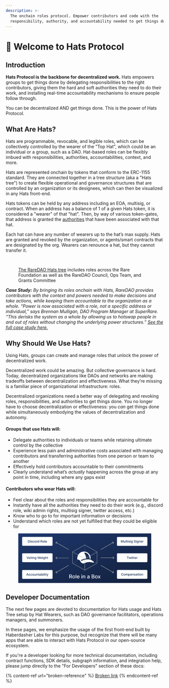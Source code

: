 ```yaml
---
description: >-
  The onchain roles protocol. Empower contributors and code with the
  responsibility, authority, and accountability needed to get things done.
---
```


# 👋 Welcome to Hats Protocol

## Introduction

**Hats Protocol is the backbone for decentralized work.** Hats empowers groups to get things done by delegating responsibilities to the right contributors, giving them the hard and soft authorities they need to do their work, and installing real-time accountability mechanisms to ensure people follow through.

You can be decentralized AND get things done. This is the power of Hats Protocol.

## What Are Hats?

Hats are programmable, revocable, and legible roles, which can be collectively controlled by the wearer of the "Top Hat", which could be an individual or a group, such as a DAO. Hat-based roles can be flexibly imbued with responsibilities, authorities, accountabilities, context, and more.

Hats are represented onchain by tokens that conform to the ERC-1155 standard. They are connected together in a tree structure (aka a "Hats tree") to create flexible operational and governance structures that are controlled by an organization or its designees, which can then be visualized in any Hats front-end.

Hats tokens can be held by any address including an EOA, multisig, or contract. When an address has a balance of 1 of a given Hats token, it is considered a "wearer" of that "hat". Then, by way of various token-gates, that address is granted the [authorities](using-hats/connecting-hats-w-permissions-and-authorities/) that have been associated with that hat.

Each hat can have any number of wearers up to the hat’s max supply. Hats are granted and revoked by the organization, or agents/smart contracts that are designated by the org. Wearers can renounce a hat, but they cannot transfer it.

<figure><img src="https://lh7-us.googleusercontent.com/_Cimp3v1g_gdwTD0sB4aBc5sTN50GNrNmzBgEywqeclO2sACubvM2ip5DYskYBjATtKvQ7xm--djuFKuUhMtY4Y0U3_3BnHqbR8TOmvi538MiOzDNJ7LLiaa3mfUcJHBqV7tQzfrKdXEUiJ0QURopSs" alt=""><figcaption><p><a href="https://app.hatsprotocol.xyz/trees/1/22">The RareDAO Hats tree</a> includes roles across the Rare Foundation as well as the RareDAO Council, Ops Team, and Grants Committee</p></figcaption></figure>

_**Case Study:** By bringing its roles onchain with Hats, RareDAO provides contributors with the context and powers needed to make decisions and take actions, while keeping them accountable to the organization as a whole. “Power is now associated with a role, not a specific address or individual,” says Brennan Mulligan, DAO Program Manager at SuperRare. “This derisks the system as a whole by allowing us to hotswap people in and out of roles without changing the underlying power structures.”_ [_See the full case study here._](https://www.hatsprotocol.xyz/wearer/raredao-case-study)

## Why Should We Use Hats?

Using Hats, groups can create and manage roles that unlock the power of decentralized work.

Decentralized work could be amazing. But collective governance is hard. Today, decentralized organizations like DAOs and networks are making tradeoffs between decentralization and effectiveness. What they’re missing is a familiar piece of organizational infrastructure: roles.&#x20;

Decentralized organizations need a better way of delegating and revoking roles, responsibilities, and authorities to get things done. You no longer have to choose decentralization or effectiveness: you _can_ get things done while simultaneously embodying the values of decentralization and autonomy.&#x20;

#### Groups that use Hats will:

* Delegate authorities to individuals or teams while retaining ultimate control by the collective
* Experience less pain and administrative costs associated with managing contributors and transferring authorities from one person or team to another
* Effectively hold contributors accountable to their commitments
* Clearly understand what’s _actually_ happening across the group at any point in time, including where any gaps exist

#### Contributors who wear Hats will:

* Feel clear about the roles and responsibilities they are accountable for
* Instantly have all the authorities they need to do their work (e.g., discord role, wiki admin rights, multisig signer, twitter access, etc.)
* Know who to go to for important information or decisions
* Understand which roles are not yet fulfilled that they could be eligible for

<figure><img src=".gitbook/assets/image.png" alt=""><figcaption></figcaption></figure>

## Developer Documentation

The next few pages are devoted to documentation for Hats usage and Hats Tree setup by Hat Wearers, such as DAO governance facilitators, operations managers, and summoners.&#x20;

In these pages, we emphasize the usage of the first front-end built by Haberdasher Labs for this purpose, but recognize that there will be many apps that are able to interact with Hats Protocol in our open-source ecosystem.

If you're a developer looking for more technical documentation, including contract functions, SDK details, subgraph information, and integration help, please jump directly to the "For Developers" section of these docs:

{% content-ref url="broken-reference" %}
[Broken link](broken-reference)
{% endcontent-ref %}
